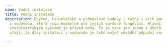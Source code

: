 ```yaml
---
name: Vodní instalace
title: Vodní instalace
description: Obytné, kancelářské a průmyslové budovy – každý z nich používá instalace
  z vodovodu, které jsou nezbytné pro jejich správné fungování. Hlavní funkcí těchto
  instalatérských systémů je přívod vody. To je však jen jeden z úkolů. Za zmínku
  stojí, že díky instalaci z vodovodu je také možné odvádět odpadní vodu z domu.

---
```

